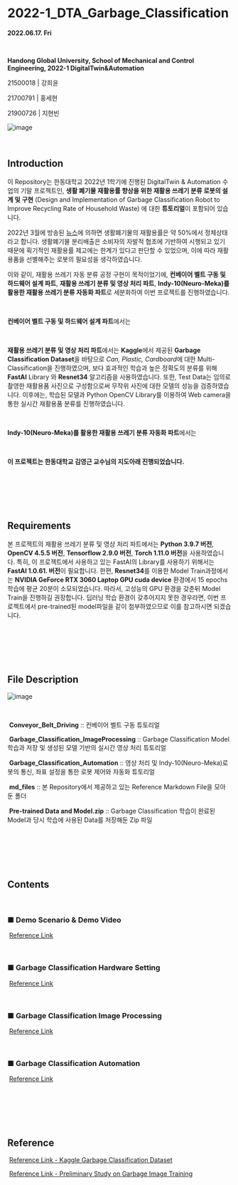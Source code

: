 # 2022-1_DTA_Garbage_Classification

**2022.06.17. Fri**

​	

**Handong Global University, School of Mechanical and Control Engineering, 2022-1 DigitalTwin&Automation**

21500018 | 강희윤

21700791 | 홍세현

21900726 | 지현빈


![image](https://user-images.githubusercontent.com/84533279/173822161-78baf6a8-6bdf-46b9-a990-63b9ed181984.png)


​	

## Introduction

이 Repository는 한동대학교 2022년 1학기에 진행된 DigitalTwin & Automation 수업의 기말 프로젝트인, **생활 폐기물 재활용률 향상을 위한 재활용 쓰레기 분류 로봇의 설계 및 구현** (Design and Implementation of Garbage Classification Robot to Improve Recycling Rate of Household Waste) 에 대한 **튜토리얼**이 포함되어 있습니다.

2022년 3월에 방송된 [뉴스](https://www.youtube.com/watch?v=B9cGYrFSuiI&ab_channel=SBS%EB%89%B4%EC%8A%A4)에 의하면 생활폐기물의 재활용률은 약 50%에서 정체상태라고 합니다. 생활폐기물 분리배출은 소비자의 자발적 협조에 기반하여 시행되고 있기 때문에 획기적인 재활용률 제고에는 한계가 있다고 판단할 수 있었으며, 이에 따라 재활용품을 선별해주는 로봇의 필요성을 생각하였습니다.

이와 같이, 재활용 쓰레기 자동 분류 공정 구현이 목적이었기에, **컨베이어 벨트 구동 및 하드웨어 설계 파트**, **재활용 쓰레기 분류 및 영상 처리 파트**, **Indy-10(Neuro-Meka)를 활용한 재활용 쓰레기 분류 자동화 파트**로 세분화하여 이번 프로젝트를 진행하였습니다.

​	

**컨베이어 벨트 구동 및 하드웨어 설계 파트**에서는 

​	

**재활용 쓰레기 분류 및 영상 처리 파트**에서는 **Kaggle**에서 제공된 **Garbage Classification Dataset**을 바탕으로 *Can, Plastic, Cardboard*에 대한 Multi-Classification을 진행하였으며, 보다 효과적인 학습과 높은 정확도의 분류를 위해 **FastAI** Library 와 **Resnet34** 알고리즘을 사용하였습니다. 또한, Test Data는 임의로 촬영한 재활용품 사진으로 구성함으로써 무작위 사진에 대한 모델의 성능을 검증하였습니다. 이후에는, 학습된 모델과 Python OpenCV Library를 이용하여 Web camera을 통한 실시간 재활용품 분류를 진행하였습니다.

​	

**Indy-10(Neuro-Meka)를 활용한 재활용 쓰레기 분류 자동화 파트**에서는 

​	

**이 프로젝트는 한동대학교 김영근 교수님의 지도아래 진행되었습니다.**

​	

​	

​	

## Requirements

본 프로젝트의 재활용 쓰레기 분류 및 영상 처리 파트에서는 **Python 3.9.7 버전**, **OpenCV 4.5.5 버전**, **Tensorflow 2.9.0 버전**, **Torch 1.11.0 버전**을 사용하였습니다. 특히, 이 프로젝트에서 사용하고 있는  FastAI의 Library를 사용하기 위해서는 **FastAI 1.0.61. 버전**이 필요합니다. 한편, **Resnet34**를 이용한 Model Train과정에서는 **NVIDIA GeForce RTX 3060 Laptop GPU cuda device** 환경에서 15 epochs 학습에 평균 20분이 소모되었습니다. 따라서, 고성능의 GPU 환경을 갖춘뒤 Model Train을 진행하길 권장합니다. 딥러닝 학습 환경이 갖추어지지 못한 경우라면, 이번 프로젝트에서 pre-trained된 model파일을 같이 첨부하였으므로 이를 참고하시면 되겠습니다. 

​	

​	

​	

## File Description

![image](https://user-images.githubusercontent.com/84533279/174224345-9166a9de-ad86-417d-af0c-eadd3f9b8b65.png)

​		

​	**Conveyor_Belt_Driving** :: 컨베이어 벨트 구동 튜토리얼

​	**Garbage_Classification_ImageProcessing** :: Garbage Classification Model 학습과 저장 및 생성된 모델 기반의 실시간 영상 처리 튜토리얼

​	**Garbage_Classification_Automation** :: 영상 처리 및 Indy-10(Neuro-Meka)로봇의 통신, 좌표 설정을 통한 로봇 제어와 자동화 튜토리얼

​	**md_files** :: 본 Repository에서 제공하고 있는 Reference Markdown File을 모아둔 폴더

​	**Pre-trained Data and Model.zip** :: Garbage Classification 학습이 완료된 Model과 당시 학습에 사용된 Data를 저장해둔 Zip 파일

​	

​	

​	


## Contents

​	

### ■ Demo Scenario & Demo Video

​		[Reference Link](https://github.com/Hongsehyun/2022_1_DigitalTwin_Automation/blob/main/Project%20%232/md_files/1.%20Demo_Scenario_and_Demo_Video.md)

​	

### ■ Garbage Classification Hardware Setting

​		[Reference Link](https://github.com/Hongsehyun/2022_1_DigitalTwin_Automation/blob/main/Project%20%232/md_files/2.%20Garbage_Classification_Hardware_Setting.md)

​	

### ■ Garbage Classification Image Processing

​		[Reference Link](https://github.com/Hongsehyun/2022_1_DigitalTwin_Automation/blob/main/Project%20%232/md_files/3.%20Garbage_Classification_Image_Processing.md)

​	

### ■ Garbage Classification Automation

​		[Reference Link](https://github.com/Hongsehyun/2022_1_DigitalTwin_Automation/blob/main/Project%20%232/md_files/4.%20Garbage_Classification_Automation.md)

​	

​	

​	

## Reference

​		[Reference Link - Kaggle Garbage Classification Dataset](https://www.kaggle.com/datasets/asdasdasasdas/garbage-classification)

​		[Reference Link - Preliminary Study on Garbage Image Training](https://github.com/gibiee/Trash_Classification)

​	
